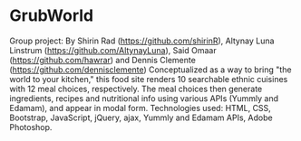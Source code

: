 # GrubWorld
Group project: By Shirin Rad (https://github.com/shirinR), Altynay Luna Linstrum (https://github.com/AltynayLuna), Said Omaar (https://github.com/hawrar) and Dennis Clemente (https://github.com/dennisclemente)
Conceptualized as a way to bring "the world to your kitchen," this food site renders 10 searchable ethnic cuisines with 12 meal choices, respectively. The meal choices then generate ingredients, recipes and nutritional info using various APIs (Yummly and Edamam), and appear in modal form. Technologies used: HTML, CSS, Bootstrap, JavaScript, jQuery, ajax, Yummly and Edamam APIs, Adobe Photoshop.
